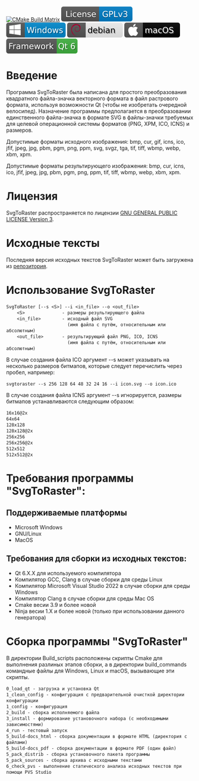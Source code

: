 [![CMake Build Matrix](https://github.com/GeorgKZ/SvgToRaster/actions/workflows/build_cmake.yml/badge.svg)](https://github.com/GeorgKZ/Candle/actions/workflows/build_cmake.yml)
[![License: GPL v3](doc/badges/License_GPLv3.svg)](https://www.gnu.org/licenses/gpl-3.0)
[![Platform Windows](doc/badges/Windows.svg)](https://support.microsoft.com/ru-ru/windows)
[![Platform debian](doc/badges/debian.svg)](https://www.debian.org/)
[![Platform macOS](doc/badges/macOS.svg)](https://www.apple.com/os/macos/)
[![Framework Qt v6.X.X](doc/badges/Qt6.svg)](https://www.qt.io/product/qt6)


Введение
========

Программа SvgToRaster была написана для простого преобразования квадратного файла-значка
векторного формата в файл растрового формата, используя возможности Qt (чтобы
не изобретать очередной велосипед). Назначение программы предполагается в преобразовании
единственного файла-значка в формате SVG в файлы-значки требуемых для целевой операционной
системы форматов (PNG, XPM, ICO, ICNS) и размеров.

Допустимые форматы исходного изображения:
bmp, cur, gif, icns, ico, jfif, jpeg, jpg, pbm, pgm, png, ppm, svg, svgz, tga, tif,
tiff, wbmp, webp, xbm, xpm.

Допустимые форматы результирующего изображения:
bmp, cur, icns, ico, jfif, jpeg, jpg, pbm, pgm, png, ppm, tif, tiff, wbmp, webp,
xbm, xpm.

Лицензия
========

SvgToRaster распространяется по лицензии [GNU GENERAL PUBLIC LICENSE Version 3](https://www.gnu.org/licenses/gpl-3.0).

Исходные тексты
===============

Последняя версия исходных текстов SvgToRaster может быть загружена из
[репозитория](https://github.com/GeorgKZ/SvgToRaster).

Использование SvgToRaster
=========================
```
SvgToRaster [--s <S>] --i <in_file> --o <out_file>
    <S>              - размеры результирующего файла
    <in_file>        - исходный файл SVG
                       (имя файла с путём, относительным или абсолютным)
    <out_file>       - результирующий файл PNG, ICO, ICNS
                       (имя файла с путём, относительным или абсолютным)
```

В случае создания файла ICO аргумент --s может указывать на несколько размеров
битмапов, которые следует перечислить через пробел, например:
```
svgtoraster --s 256 128 64 48 32 24 16 --i icon.svg --o icon.ico
```

В случае создания файла ICNS аргумент --s игнорируется,
размеры битмапов устанавливаются следующим образом:
```
16x16@2x
64x64
128x128
128x128@2x
256x256
256x256@2x
512x512
512x512@2x
```

Требования программы "SvgToRaster":
===================================

Поддерживаемые платформы
------------------------
* Microsoft Windows
* GNU/Linux
* MacOS

Требования для сборки из исходных текстов:
------------------------------------------
* Qt 6.X.X для используемого компилятора
* Компилятор GCC, Clang в случае сборки для среды Linux
* Компилятор Microsoft Visual Studio 2022 в случае сборки для среды Windows
* Компилятор Clang в случае сборки для среды Mac OS
* Cmake весии 3.9 и более новой
* Ninja весии 1.X и более новой (только при использовании данного генератора)

Cборка программы "SvgToRaster"
===================================

В директории Build_scripts расположены скрипты Cmake для выполнения разлиных
этапов сборки, а в директории build_commands командные файлы для Windows, Linux
и macOS, вызывающие эти скрипты.

```
0_load_qt - загрузка и установка Qt
1_clean_config - конфигурация с предварительной очисткой директории конфигурации 
1_config - конфигурация
2_build - сборка исполняемого файла
3_install - формирование установочного набора (с необходимыми зависимостями)
4_run - тестовый запуск
5_build-docs_html - сборка документации в формате HTML (директория с файлами)
5_build-docs_pdf - сборка документации в формате PDF (один файл)
5_pack_distrib - сборка установочного пакета программы
5_pack_sources - сборка архива с исходными текстами
6_check_pvs - выполнение статического анализа исходных текстов при помощи PVS Studio
```
